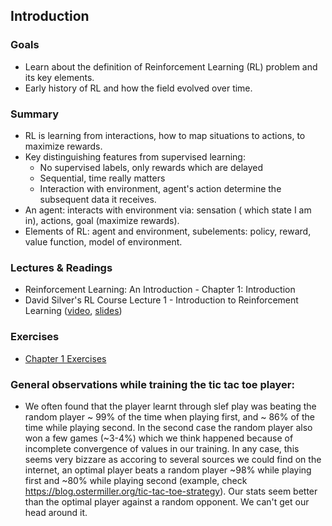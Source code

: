 ## Introduction

### Goals

- Learn about the definition of Reinforcement Learning (RL) problem and its key elements.
- Early history of RL and how the field evolved over time.

### Summary

- RL is learning from interactions, how to map situations to actions, to maximize rewards.
- Key distinguishing features from supervised learning:
  - No supervised labels, only rewards which are delayed
  - Sequential, time really matters
  - Interaction with environment, agent's action determine the subsequent data it receives.
- An agent: interacts with environment via: sensation ( which state I am in), actions, goal (maximize rewards).
- Elements of RL: agent and environment, subelements: policy, reward, value function, model of environment.

### Lectures & Readings

- Reinforcement Learning: An Introduction - Chapter 1: Introduction
- David Silver's RL Course Lecture 1 - Introduction to Reinforcement Learning ([video](https://www.youtube.com/watch?v=2pWv7GOvuf0), [slides](http://www0.cs.ucl.ac.uk/staff/d.silver/web/Teaching_files/intro_RL.pdf))
<!---
- [OpenAI Gym Tutorial](https://gym.openai.com/docs)
-->

### Exercises

- [Chapter 1 Exercises](Chapter1-Exercises.md)
<!---
- [Work through the OpenAI Gym Tutorial](https://gym.openai.com/docs)
-->

 ### General observations while training the tic tac toe player:
  * We often found that the player learnt through slef play was beating the random player ~ 99% of the time when playing first, and ~ 86% of the time while playing second. In the second case the random player also won a few games (~3-4%) which we think happened because of incomplete convergence of values in our training.
  In any case, this seems very bizzare as accoring to several sources we could find on the internet, an optimal player beats a random player ~98% while playing first
  and ~80% while playing second (example, check https://blog.ostermiller.org/tic-tac-toe-strategy). Our stats seem better than the optimal player against a random opponent. We can't get our head around it.

